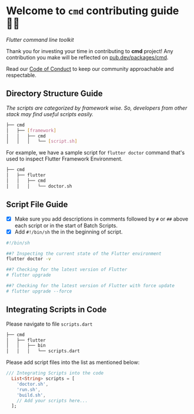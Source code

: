 # Welcome to `cmd` contributing guide 👋🏻
_Flutter command line toolkit_

Thank you for investing your time in contributing to **cmd** project! Any contribution you make will be reflected on [pub.dev/packages/cmd](https://pub.dev/packages/cmd). 

Read our [Code of Conduct](./CODE_OF_CONDUCT.md) to keep our community approachable and respectable.

## Directory Structure Guide
_The scripts are categorized by framework wise. So, developers from other stack may find useful scripts easily._

```bash
├── cmd
│   ├── [framework]
│   │   ├── cmd
│   │   │   └── [script.sh]
```
For example, we have a sample script for ```flutter doctor``` command that's used to inspect Flutter Framework Environment.
```bash
├── cmd
│   ├── flutter
│   │   ├── cmd
│   │   │   └── doctor.sh
```

## Script File Guide
- [x] Make sure you add descriptions in comments followed by `#` or `##` above each script or in the start of Batch Scripts.
- [x] Add `#!/bin/sh` the in the beginning of script.

```bash
#!/bin/sh

##? Inspecting the current state of the Flutter environment
flutter doctor -v

##? Checking for the latest version of Flutter
# flutter upgrade

##? Checking for the latest version of Flutter with force update
# flutter upgrade --force
```
## Integrating Scripts in Code
Please navigate to file `scripts.dart`
```bash
├── cmd
│   ├── flutter
│   │   ├── bin
│   │   │   └── scripts.dart
```
Please add script files into the list as mentioned below:
```dart
/// Integrating Scripts into the code
  List<String> scripts = [
    'doctor.sh',
    'run.sh',
    'build.sh',
    // Add your scripts here...
  ];
```